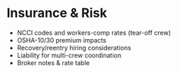 # Insurance & Risk
- NCCI codes and workers-comp rates (tear-off crew)
- OSHA-10/30 premium impacts
- Recovery/reentry hiring considerations
- Liability for multi-crew coordination
- Broker notes & rate table
